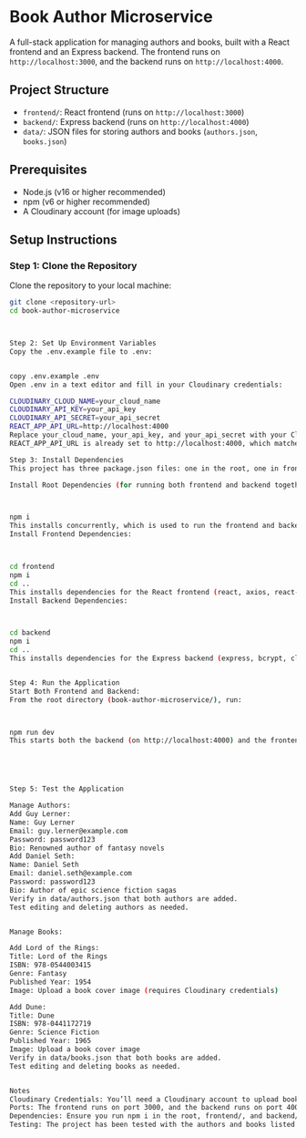 # Book Author Microservice

A full-stack application for managing authors and books, built with a React frontend and an Express backend. The frontend runs on `http://localhost:3000`, and the backend runs on `http://localhost:4000`.

## Project Structure
- `frontend/`: React frontend (runs on `http://localhost:3000`)
- `backend/`: Express backend (runs on `http://localhost:4000`)
- `data/`: JSON files for storing authors and books (`authors.json`, `books.json`)

## Prerequisites
- Node.js (v16 or higher recommended)
- npm (v6 or higher recommended)
- A Cloudinary account (for image uploads)

## Setup Instructions

### Step 1: Clone the Repository
Clone the repository to your local machine:
```bash
git clone <repository-url>
cd book-author-microservice



Step 2: Set Up Environment Variables
Copy the .env.example file to .env:


copy .env.example .env
Open .env in a text editor and fill in your Cloudinary credentials:

CLOUDINARY_CLOUD_NAME=your_cloud_name
CLOUDINARY_API_KEY=your_api_key
CLOUDINARY_API_SECRET=your_api_secret
REACT_APP_API_URL=http://localhost:4000
Replace your_cloud_name, your_api_key, and your_api_secret with your Cloudinary account credentials.
REACT_APP_API_URL is already set to http://localhost:4000, which matches the backend port.

Step 3: Install Dependencies
This project has three package.json files: one in the root, one in frontend/, and one in backend/. You need to run npm i in each directory to install dependencies.

Install Root Dependencies (for running both frontend and backend together):



npm i
This installs concurrently, which is used to run the frontend and backend simultaneously.
Install Frontend Dependencies:



cd frontend
npm i
cd ..
This installs dependencies for the React frontend (react, axios, react-router-dom, etc.).
Install Backend Dependencies:



cd backend
npm i
cd ..
This installs dependencies for the Express backend (express, bcrypt, cloudinary, etc.).


Step 4: Run the Application
Start Both Frontend and Backend:
From the root directory (book-author-microservice/), run:



npm run dev
This starts both the backend (on http://localhost:4000) and the frontend (on http://localhost:3000) simultaneously using concurrently.





Step 5: Test the Application

Manage Authors:
Add Guy Lerner:
Name: Guy Lerner
Email: guy.lerner@example.com
Password: password123
Bio: Renowned author of fantasy novels
Add Daniel Seth:
Name: Daniel Seth
Email: daniel.seth@example.com
Password: password123
Bio: Author of epic science fiction sagas
Verify in data/authors.json that both authors are added.
Test editing and deleting authors as needed.


Manage Books:

Add Lord of the Rings:
Title: Lord of the Rings
ISBN: 978-0544003415
Genre: Fantasy
Published Year: 1954
Image: Upload a book cover image (requires Cloudinary credentials)

Add Dune:
Title: Dune
ISBN: 978-0441172719
Genre: Science Fiction
Published Year: 1965
Image: Upload a book cover image
Verify in data/books.json that both books are added.
Test editing and deleting books as needed.


Notes
Cloudinary Credentials: You’ll need a Cloudinary account to upload book cover images. If you don’t have credentials, you can create a free account at Cloudinary and update the .env file with your credentials.
Ports: The frontend runs on port 3000, and the backend runs on port 4000. If these ports are in use, you can change them in frontend/package.json (for the frontend) and backend/server.js (for the backend).
Dependencies: Ensure you run npm i in the root, frontend/, and backend/ directories as specified in the setup instructions.
Testing: The project has been tested with the authors and books listed above. Ensure your Cloudinary credentials are set up to test image uploads.